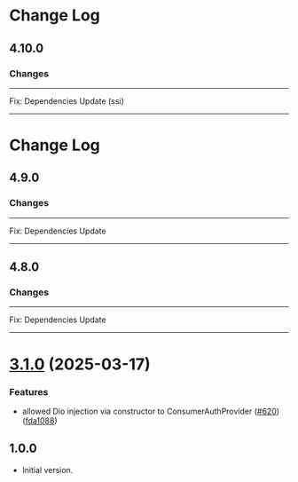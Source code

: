 # Change Log

## 4.10.0

### Changes

---

Fix: Dependencies Update (ssi)

---

# Change Log

## 4.9.0

### Changes

---

Fix: Dependencies Update

---

## 4.8.0

### Changes

---

Fix: Dependencies Update

---


# [3.1.0](https://github.com/affinidi/affinidi-tdk/compare/affinidi_tdk_consumer_auth_provider_dart-v3.0.0...affinidi_tdk_consumer_auth_provider_dart-v3.1.0) (2025-03-17)


### Features

* allowed Dio injection via constructor to ConsumerAuthProvider ([#620](https://github.com/affinidi/affinidi-tdk/issues/620)) ([fda1088](https://github.com/affinidi/affinidi-tdk/commit/fda1088eaaf061b1e2dbae783fb5be8cfe4276f4))

## 1.0.0

- Initial version.
